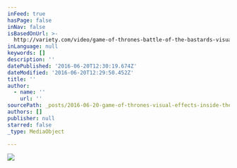 ```yaml
---
inFeed: true
hasPage: false
inNav: false
isBasedOnUrl: >-
  http://variety.com/video/game-of-thrones-battle-of-the-bastards-visual-effects/
inLanguage: null
keywords: []
description: ''
datePublished: '2016-06-20T12:30:19.674Z'
dateModified: '2016-06-20T12:29:50.452Z'
title: ''
author:
  - name: ''
    url: ''
sourcePath: _posts/2016-06-20-game-of-thrones-visual-effects-inside-the-battle-of-the.md
authors: []
publisher: null
starred: false
_type: MediaObject

---
```

![](https://the-grid-user-content.s3-us-west-2.amazonaws.com/19ec23e7-5b20-4106-a7a5-5df2ab5fa960.jpg)